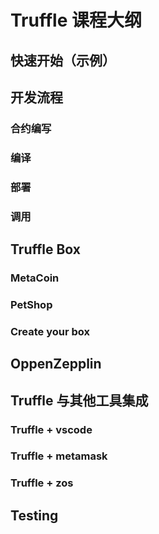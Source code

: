 # Truffle 课程大纲

## 快速开始（示例）

## 开发流程

### 合约编写

### 编译

### 部署

### 调用

## Truffle Box

### MetaCoin

### PetShop

### Create your box

## OppenZepplin

## Truffle 与其他工具集成

### Truffle + vscode

### Truffle + metamask

### Truffle + zos

## Testing